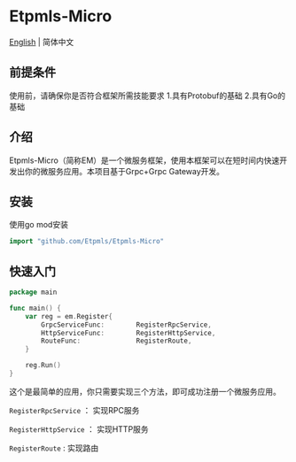 # Etpmls-Micro

[English](./README.md) | 简体中文

## 前提条件
使用前，请确保你是否符合框架所需技能要求
1.具有Protobuf的基础
2.具有Go的基础

## 介绍
Etpmls-Micro（简称EM）是一个微服务框架，使用本框架可以在短时间内快速开发出你的微服务应用。本项目基于Grpc+Grpc Gateway开发。

## 安装
使用go mod安装
```go
import "github.com/Etpmls/Etpmls-Micro"
```

## 快速入门
```go
package main

func main() {
	var reg = em.Register{
		GrpcServiceFunc:    	RegisterRpcService,
		HttpServiceFunc:    	RegisterHttpService,
		RouteFunc:          	RegisterRoute,
	}

	reg.Run()
}
```
这个是最简单的应用，你只需要实现三个方法，即可成功注册一个微服务应用。

`RegisterRpcService` ： 实现RPC服务

`RegisterHttpService` ： 实现HTTP服务

`RegisterRoute` : 实现路由

